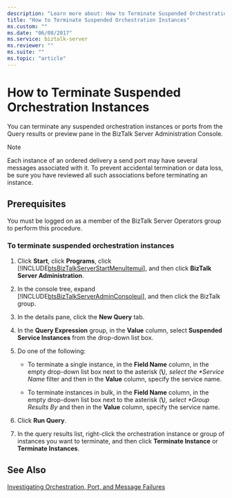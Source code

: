 ```yaml
---
description: "Learn more about: How to Terminate Suspended Orchestration Instances"
title: "How to Terminate Suspended Orchestration Instances"
ms.custom: ""
ms.date: "06/08/2017"
ms.service: biztalk-server
ms.reviewer: ""
ms.suite: ""
ms.topic: "article"
---
```

# How to Terminate Suspended Orchestration Instances
You can terminate any suspended orchestration instances or ports from the Query results or preview pane in the BizTalk Server Administration Console.  
  
> [!NOTE]
>  Each instance of an ordered delivery a send port may have several messages associated with it. To prevent accidental termination or data loss, be sure you have reviewed all such associations before terminating an instance.  
  
## Prerequisites  
 You must be logged on as a member of the BizTalk Server Operators group to perform this procedure.  
  
### To terminate suspended orchestration instances  
  
1. Click **Start**, click **Programs**, click [!INCLUDE[btsBizTalkServerStartMenuItemui](../includes/btsbiztalkserverstartmenuitemui-md.md)], and then click **BizTalk Server Administration**.  
  
2. In the console tree, expand [!INCLUDE[btsBizTalkServerAdminConsoleui](../includes/btsbiztalkserveradminconsoleui-md.md)], and then click the BizTalk group.  
  
3. In the details pane, click the **New Query** tab.  
  
4. In the **Query Expression** group, in the **Value** column, select **Suspended Service Instances** from the drop-down list box.  
  
5. Do one of the following:  
  
   - To terminate a single instance, in the **Field Name** column, in the empty drop-down list box next to the asterisk (**\\**<em>), select the **Service Name</em>* filter and then in the **Value** column, specify the service name.  
  
   - To terminate instances in bulk, in the **Field Name** column, in the empty drop-down list box next to the asterisk (**\\**<em>), select **Group Results By</em>* and then in the **Value** column, specify the service name.  
  
6. Click **Run Query**.  
  
7. In the query results list, right-click the orchestration instance or group of instances you want to terminate, and then click **Terminate Instance** or **Terminate Instances**.  
  
## See Also  
 [Investigating Orchestration, Port, and Message Failures](../core/investigating-orchestration-port-and-message-failures.md)
